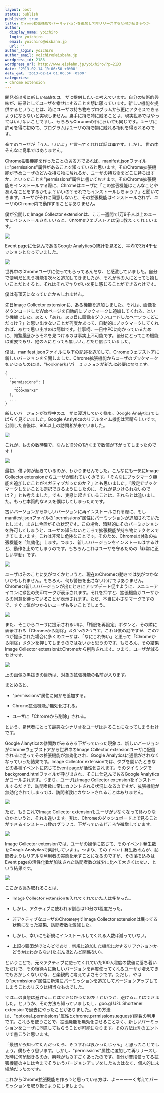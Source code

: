 ```yaml
---
layout: post
status: publish
published: true
title: Chrome拡張機能でパーミッションを追加して再リリースすると何が起きるのか
author:
  display_name: yoichiro
  login: yoichiro
  email: yoichiro@eisbahn.jp
  url: ''
author_login: yoichiro
author_email: yoichiro@eisbahn.jp
wordpress_id: 2183
wordpress_url: http://www.eisbahn.jp/yoichiro/?p=2183
date: '2013-02-14 10:06:50 +0900'
date_gmt: '2013-02-14 01:06:50 +0900'
categories:
- Chrome extension
---
```


開発者は常に新しい価値をユーザに提供したいと考えています。自分の技術的興味が、結果としてユーザを幸せにすることを切に願っています。新しい機能を提供するということは、時にユーザの持ち物をプログラムから更にアクセスできるようにならないと実現しません。勝手に持ち物に触ることは、現実世界ではやってはいけないことですし、もちろんChromeの中においても同じです。ユーザに許可を得て初めて、プログラムはユーザの持ち物に触れる権利を得られるのです。

全てのユーザが「うん、いいよ」と言ってくれれば話は楽です。しかし、世の中そんなに簡単ではありません。

Chrome拡張機能を作ったことのある方であれば、manifest.jsonファイルに"permissions"属性があることを知っていると思います。そのChrome拡張機能が予めユーザのどんな持ち物に触れるか、ユーザの持ち物をどこに持ち出すか、といったことを"permissions"属性に書いておきます。そのChrome拡張機能をインストールする際に、Chromeはユーザに「この拡張機能はこんなことやあんなことをするかもよ？いいの？それでもインストールしちゃう？」と聞いてきます。ユーザがそれに同意しないと、その拡張機能はインストールされず、ユーザのChrome内で動作することはありません。

僕が公開したImage Collector extensionは、ここ一週間で1万9千人以上のユーザにインストールされていると、Chromeウェブストアは僕に教えてくれています。

![](http://www.eisbahn.jp/yoichiro/images/2013/02/summary0.png)

Event pageに仕込んであるGoogle Analyticsの統計を見ると、平均で3万4千セッションとなっていました。

![](http://www.eisbahn.jp/yoichiro/images/2013/02/summary0-51.png)

世界中のChromeユーザに使ってもらってるんだな、と感激していました。自分で便利だと思う機能を次々と追加してきましたが、それが他の人にとっても嬉しいことだとすると、それはそれで作りがいを更に感じることができるわけです。

僕は有頂天になっていたかもしれません。

先日Image Collector extensionに、ある機能を追加しました。それは、画像をダウンロードしたWebページを自動的にブックマークに追加してくれる、という機能でした。あとで「あれ、あの日に画像をダウンロードしたページってどこだっけ？」と思い出せないことが何度かあって、自動的にブックマークしてくれれば、あとで思い出すのは簡単です。仕事柄、一日中PCに向かっているために、閲覧履歴からそれを見つけるのは事実上不可能です。自分にとってこの機能は重要であり、他の人にとっても嬉しいことだと信じていました。

僕は、manifest.jsonファイルに以下の記述を追加して、Chromeウェブストアに新しいバージョンを公開しました。Chrome拡張機能からユーザのブックマークをいじるためには、"bookmarks"パーミッションが新たに必要になります。

```
{
  ...
  "permissions": [
    ...,
    "bookmarks"
  ],
  ...
}
```

新しいバージョンが世界中のユーザに浸透していく様を、Google Analyticsでしばらく見ていました。Google Analyticsのリアルタイム機能は素晴らしいです。公開した直後は、900以上の訪問者が来ていました。

![](http://www.eisbahn.jp/yoichiro/images/2013/02/summary1.png)

これが、ものの数時間で、なんと10分の1近くまで数値が下がってしまったのです！

![](http://www.eisbahn.jp/yoichiro/images/2013/02/summary2.png)

最初、僕は何が起きているのか、わかりませんでした。こんなにも一気にImage Collector extensionからユーザが離れていくのです。「そんなにブックマーク機能を追加したことがネガティブだったのか？」とも思いました。「設定でブックマークしないことも選択できるようにしたのに、それが見つけられないのでは？」とも考えました。でも、実際に起きていることは、それらとは違いました。もっと本質的なミスを僕はしてしまったのです。

古いバージョンから新しいバージョンに再インストールされる際に、もしmanifest.jsonファイルの"permissions"属性にパーミッションが追加されていたとします。まさに今回がその状況です。この場合、暗黙的にそのパーミッションを許可してしまうと、ユーザの知らないところで拡張機能が持ち物にアクセスできてしまいます。これは非常に危険なことです。そのため、Chromeは対象の拡張機能を「無効化」します。つまり、新しいバージョンをインストールはするけど、動作を止めてしまうのです。もちろんこれはユーザを守るための「非常に正しい挙動」です。

![](http://www.eisbahn.jp/yoichiro/images/2013/02/summary6.png)

ユーザはそのことに気がつくかというと、現在のChromeの動きでは気がつかないかもしれません。もちろん、何も警告を出さないわけではありません。Chromeの新しいバージョンが出たときにアップデート促すように、メニューアイコンに緑色の矢印マークが表示されます。それを押すと、拡張機能がユーザからの同意を待っていることが表示されます。ただ、本当に小さなマークですので、すぐに気がつかないユーザも多いことでしょう。

![](http://www.eisbahn.jp/yoichiro/images/2013/02/summary3.png)

また、そこからユーザに提示されるUIは、「権限を再設定」ボタンと、その隣に表示される「Chromeから削除」ボタンの2つです。これは僕の勘ですが、この2つが提示された場合に多くのユーザは、「なにこれ怖い」と思って「Chromeから削除」ボタンを押してしまうのではないかと思うのです。もちろん、その結果Image Collector extensionはChromeから削除されます。つまり、ユーザが減るわけです。

![](http://www.eisbahn.jp/yoichiro/images/2013/02/summary4.png)

上の画像の黒抜きの箇所は、対象の拡張機能の名前が入ります。

まとめると、

* "permissions"属性に何かを追加する。

* Chrome拡張機能が無効化される。

* ユーザに「Chromeから削除」される。

という、開発者にとって最悪なシナリオをユーザは辿ることになってしまうわけです。

Google Alanyticsの訪問数がみるみる下がっていった現象は、新しいバージョンがChromeウェブストアから世界中のImage Collector extensionユーザに配信されるに従ってその拡張機能が無効化され、Google Analyticsに通信がされなくなっていった結果です。Image Collector extensionでは、タブを開いたときなどの各種イベントに応じてEvent pageが活性化されます。そのタイミングでbackground.htmlファイルが呼び出され、そこに仕込んであるGoogle Analyticsがコールされます。つまり、ユーザはImage Collector extensionをインストールするだけで、訪問者数に常にカウントされる状況になるのですが、拡張機能が無効化されてしまっては、訪問者数にカウントされることはありません。

![](http://www.eisbahn.jp/yoichiro/images/2013/02/summary5.png)

ただ、もうこれでImage Collector extensionもユーザがいなくなって終わりなのかというと、それも違います。実は、Chromeのダッシュボード上で見ることができるインストール数のグラフは、下がっているどころか微増しています。

![](http://www.eisbahn.jp/yoichiro/images/2013/02/summary7.png)

Image Collector extensionでは、ユーザの操作に応じて、そのイベント発生数をGoogle Analyticsで集計しています。つまり、そのイベント発生数の方が、訪問者よりもリアルな利用者の実態を示すことになるのですが、その落ち込みはEvent pageの活性化数が加味された訪問者数の減少に比べて大きくはない、という結果です。

![](http://www.eisbahn.jp/yoichiro/images/2013/02/summary8.png)

ここから読み取れることは、

* Image Collector extensionを入れてくれていた人は多かった。

* しかし、アクティブに使われる割合は10分の1程度だった。

* 非アクティブなユーザのChrome内でImage Collector extensionは眠ってる状態になった結果、訪問者数は激減した。

* しかし、幸いにも新規にインストールしてくれる人数は減っていない。

* 上記の要因がほとんどであり、新規に追加した機能に対するリアクションかどうかはわからない(たぶんほとんど関係ない)。

ということで、元々アクティブに使ってくれていた100人程度の数値に落ち着いただけで、その後徐々に新しいバージョンを再度使ってくれるユーザが増えてきてもおかしくないかな、と楽観的に考えてよさそうです。ただし、やはり"permissions"属性に新規にパーミッションを追加してバージョンアップしてしまうことのリスクは相当なものでした。

ではこの事態は避けることはできなかったのか？というと、避けることはできました。というか、その方法も知っていましたし、goo.gl URL Shortener extensionで過去にやったことがありました。その方法は、"optional_permissions"属性とchrome.permissions.request()関数の利用です。これらを使うことで、拡張機能を無効化させることなく、新しいパーミッションをユーザに同意してもらうことが可能になります。その方法は別のエントリで書こうと思います。

「最初から知ってたんだったら、そうすれば良かったじゃん」と思ったことでしょう。僕もそう思います。しかし、"permissions"属性に追加して再リリースした時に何が起きるのか、興味がものすごくあったのです。自分が普段使ってる拡張機能の中には今までそういうバージョンアップをしたものはなく、個人的に未経験だったのです。

これからChrome拡張機能を作ろうと思っている方は、よーーーーく考えてパーミッションを取り扱うようにしましょう。
